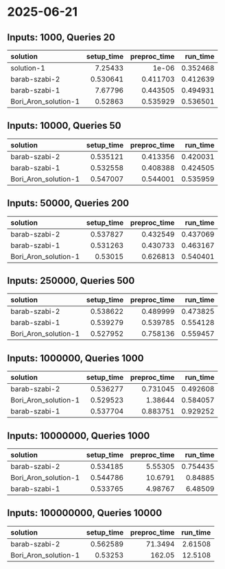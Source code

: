 # 2025-06-21

## Inputs: 1000, Queries 20

| solution             |   setup_time |   preproc_time |   run_time |
|:---------------------|-------------:|---------------:|-----------:|
| solution-1           |     7.25433  |       1e-06    |   0.352468 |
| barab-szabi-2        |     0.530641 |       0.411703 |   0.412639 |
| barab-szabi-1        |     7.67796  |       0.443505 |   0.494931 |
| Bori_Aron_solution-1 |     0.52863  |       0.535929 |   0.536501 |

## Inputs: 10000, Queries 50

| solution             |   setup_time |   preproc_time |   run_time |
|:---------------------|-------------:|---------------:|-----------:|
| barab-szabi-2        |     0.535121 |       0.413356 |   0.420031 |
| barab-szabi-1        |     0.532558 |       0.408388 |   0.424505 |
| Bori_Aron_solution-1 |     0.547007 |       0.544001 |   0.535959 |

## Inputs: 50000, Queries 200

| solution             |   setup_time |   preproc_time |   run_time |
|:---------------------|-------------:|---------------:|-----------:|
| barab-szabi-2        |     0.537827 |       0.432549 |   0.437069 |
| barab-szabi-1        |     0.531263 |       0.430733 |   0.463167 |
| Bori_Aron_solution-1 |     0.53015  |       0.626813 |   0.540401 |

## Inputs: 250000, Queries 500

| solution             |   setup_time |   preproc_time |   run_time |
|:---------------------|-------------:|---------------:|-----------:|
| barab-szabi-2        |     0.538622 |       0.489999 |   0.473825 |
| barab-szabi-1        |     0.539279 |       0.539785 |   0.554128 |
| Bori_Aron_solution-1 |     0.527952 |       0.758136 |   0.559457 |

## Inputs: 1000000, Queries 1000

| solution             |   setup_time |   preproc_time |   run_time |
|:---------------------|-------------:|---------------:|-----------:|
| barab-szabi-2        |     0.536277 |       0.731045 |   0.492608 |
| Bori_Aron_solution-1 |     0.529523 |       1.38644  |   0.584057 |
| barab-szabi-1        |     0.537704 |       0.883751 |   0.929252 |

## Inputs: 10000000, Queries 1000

| solution             |   setup_time |   preproc_time |   run_time |
|:---------------------|-------------:|---------------:|-----------:|
| barab-szabi-2        |     0.534185 |        5.55305 |   0.754435 |
| Bori_Aron_solution-1 |     0.544786 |       10.6791  |   0.84885  |
| barab-szabi-1        |     0.533765 |        4.98767 |   6.48509  |

## Inputs: 100000000, Queries 10000

| solution             |   setup_time |   preproc_time |   run_time |
|:---------------------|-------------:|---------------:|-----------:|
| barab-szabi-2        |     0.562589 |        71.3494 |    2.61508 |
| Bori_Aron_solution-1 |     0.53253  |       162.05   |   12.5108  |
